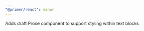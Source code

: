 ```yaml
---
"@primer/react": minor
---
```


Adds draft Prose component to support styling within text blocks

<!-- Changed components: ActionList, BranchName, Breadcrumbs, Button, Button2, Heading, Link, Prose -->
